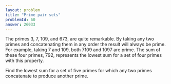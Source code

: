 ```yaml
---
layout: problem
title: "Prime pair sets"
problemId: 60
answer: 26033
---
```

The primes 3, 7, 109, and 673, are quite remarkable. By taking any two primes and concatenating them in any order the result will always be prime. For example, taking 7 and 109, both 7109 and 1097 are prime. The sum of these four primes, 792, represents the lowest sum for a set of four primes with this property.

Find the lowest sum for a set of five primes for which any two primes concatenate to produce another prime.
